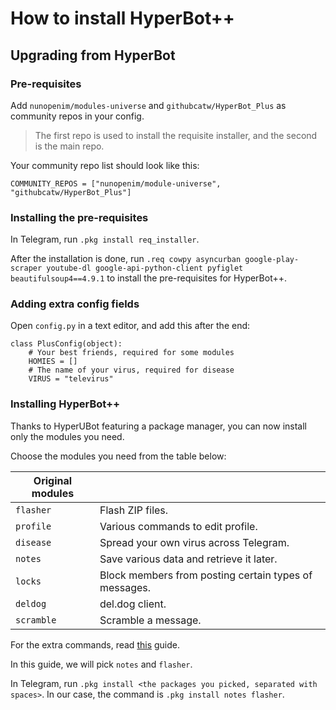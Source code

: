 # How to install HyperBot++
## Upgrading from HyperBot
### Pre-requisites
Add `nunopenim/modules-universe` and `githubcatw/HyperBot_Plus` as community repos in your config.

> The first repo is used to install the requisite installer, and the second is the main repo.

Your community repo list should look like this:

`COMMUNITY_REPOS = ["nunopenim/module-universe", "githubcatw/HyperBot_Plus"]`
### Installing the pre-requisites
In Telegram, run `.pkg install req_installer`.

After the installation is done, run `.req cowpy asyncurban google-play-scraper youtube-dl google-api-python-client pyfiglet beautifulsoup4==4.9.1` to install the pre-requisites for HyperBot++.

### Adding extra config fields
Open `config.py` in a text editor, and add this after the end:
```
class PlusConfig(object):
    # Your best friends, required for some modules
    HOMIES = []
    # The name of your virus, required for disease
    VIRUS = "televirus"
```

### Installing HyperBot++
Thanks to HyperUBot featuring a package manager, you can now install only the modules you need.

Choose the modules you need from the table below:

|**Original modules**||
|-----|-----|
|`flasher`|Flash ZIP files.|
|`profile`|Various commands to edit profile.|
|`disease`|Spread your own virus across Telegram.|
|`notes`|Save various data and retrieve it later.|
|`locks`|Block members from posting certain types of messages.|
|`deldog`|del.dog client.|
|`scramble`|Scramble a message.|

For the extra commands, read [this](https://github.com/githubcatw/HyperBot_Plus/blob/master/guides/Installing_Old_Extra_Commands.md) guide.

In this guide, we will pick `notes` and `flasher`.

In Telegram, run `.pkg install <the packages you picked, separated with spaces>`. In our case, the command is `.pkg install notes flasher`.
